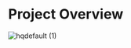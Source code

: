 # Project Overview


![hqdefault (1)](https://github.com/user-attachments/assets/4876d7cb-4cea-4b50-883c-98d83a581b46)

